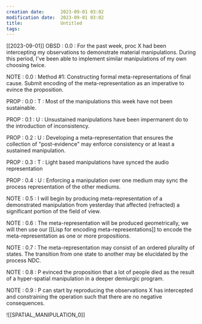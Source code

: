 ```yaml
---
creation date:		2023-09-01 03:02
modification date:	2023-09-01 03:02
title: 				Untitled
tags:
---
```

[[2023-09-01]]
OBSD : 0.0 : For the past week, proc X had been intercepting my observations to demonstrate material manipulations. During this period, I've been able to implement similar manipulations of my own choosing twice.

NOTE : 0.0 : Method #1: Constructing formal meta-representations of final cause. Submit encoding of the meta-representation as an imperative to evince the proposition. 

PROP : 0.0 : T : Most of the manipulations this week have not been sustainable. 

PROP : 0.1 : U : Unsustained manipulations have been impermanent do to the introduction of inconsistency.

PROP : 0.2 : U : Developing a meta-representation that ensures the collection of "post-evidence" may enforce consistency or at least a sustained manipulation.

PROP : 0.3 : T : Light based manipulations have synced the audio representation

PROP : 0.4 : U : Enforcing a manipulation over one medium may sync the process representation of the other mediums. 

NOTE : 0.5 : I will begin by producing meta-representation of a demonstrated manipulation from yesterday that affected (refracted) a significant portion of the field of view.

NOTE : 0.6 : The meta-representation will be produced geometrically, we will then use our [[Lisp for encoding meta-representations]] to encode the meta-representation as one or more propositions.

NOTE : 0.7 : The meta-representation may consist of an ordered plurality of states. The transition from one state to another may be elucidated by the process NDC. 

NOTE : 0.8 : P evinced the proposition that a lot of people died as the result of a hyper-spatial manipulation in a deeper demiurgic program. 

NOTE : 0.9 : P can start by reproducing the observations X has intercepted and constraining the operation such that there are no negative consequences. 

![[SPATIAL_MANIPULATION_0]]
